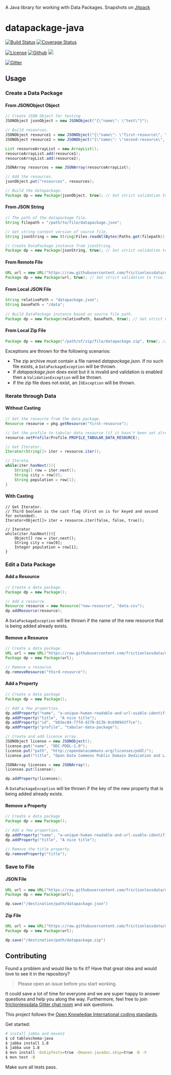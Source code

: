 A Java library for working with Data Packages. Snapshots on [Jitpack](https://jitpack.io/#frictionlessdata/datapackage-java)

# datapackage-java
[![Build Status](https://travis-ci.org/frictionlessdata/datapackage-java.svg?branch=master)](https://travis-ci.org/frictionlessdata/datapackage-java)
[![Coverage Status](https://coveralls.io/repos/github/frictionlessdata/datapackage-java/badge.svg?branch=master)](https://coveralls.io/github/frictionlessdata/datapackage-java?branch=master)

[![License](https://img.shields.io/github/license/frictionlessdata/datapackage-java.svg)](https://github.com/frictionlessdata/datapackage-java/blob/master/LICENSE)
[![Github](https://img.shields.io/badge/github-master-brightgreen)](https://github.com/frictionlessdata/datapackage-java/tree/master/)
[![](https://jitpack.io/v/frictionlessdata/datapackage-java.svg)](https://jitpack.io/#frictionlessdata/datapackage-java)

[![Gitter](https://img.shields.io/gitter/room/frictionlessdata/chat.svg)](https://gitter.im/frictionlessdata/chat)


## Usage

### Create a Data Package

#### From JSONObject Object

```java
// Create JSON Object for testing
JSONObject jsonObject = new JSONObject("{\"name\": \"test\"}");

// Build resources.
JSONObject resource1 = new JSONObject("{\"name\": \"first-resource\", \"path\": [\"foo.txt\", \"bar.txt\", \"baz.txt\"]}");
JSONObject resource2 = new JSONObject("{\"name\": \"second-resource\", \"path\": [\"bar.txt\", \"baz.txt\"]}");

List resourceArrayList = new ArrayList();
resourceArrayList.add(resource1);
resourceArrayList.add(resource2);

JSONArray resources = new JSONArray(resourceArrayList);

// Add the resources.
jsonObject.put("resources", resources);

// Build the datapackage.
Package dp = new Package(jsonObject, true); // Set strict validation to true.
```

#### From JSON String

```java
// The path of the datapackage file.
String filepath = "/path/to/file/datapackage.json";

// Get string content version of source file.
String jsonString = new String(Files.readAllBytes(Paths.get(filepath)));

// Create DataPackage instance from jsonString.
Package dp = new Package(jsonString, true); // Set strict validation to true.
```

#### From Remote File

```java
URL url = new URL("https://raw.githubusercontent.com/frictionlessdata/datapackage-java/master/src/test/resources/fixtures/multi_data_datapackage.json");
Package dp = new Package(url, true); // Set strict validation to true.
```

#### From Local JSON File

```java
String relativePath = "datapackage.json";
String basePath = "/data";
        
// Build DataPackage instance based on source file path.
Package dp = new Package(relativePath, basePath, true); // Set strict validation to true.
```

#### From Local Zip File
```java
Package dp = new Package("/path/of/zip/file/datapackage.zip", true); // Set strict validation to true.
```

Exceptions are thrown for the following scenarios:
- The zip archive must contain a file named _datapackage.json_. If no such file exists, a `DataPackageException` will be thrown.
- If _datapackage.json_ does exist but it is invalid and validation is enabled then a `ValidationException` will be thrown.
- If the zip file does not exist, an `IOException` will be thrown.


### Iterate through Data
#### Without Casting
```java
// Get the resource from the data package.
Resource resource = pkg.getResource("first-resource");

// Set the profile to tabular data resource (if it hasn't been set already).
resource.setProfile(Profile.PROFILE_TABULAR_DATA_RESOURCE);

// Get Iterator.
Iterator<String[]> iter = resource.iter();

// Iterate.
while(iter.hasNext()){
    String[] row = iter.next();
    String city = row[0];
    String population = row[1];
} 
```

#### With Casting

```
// Get Iterator. 
// Third boolean is the cast flag (First on is for keyed and second for extended).
Iterator<Object[]> iter = resource.iter(false, false, true));

// Iterator
while(iter.hasNext()){
    Object[] row = iter.next();
    String city = row[0];
    Integer population = row[1];
} 
```

### Edit a Data Package

#### Add a Resource

```java
// Create a data package.
Package dp = new Package();

// Add a resource.
Resource resource = new Resource("new-resource", "data.csv");
dp.addResource(resource);
```

A `DataPackageException` will be thrown if the name of the new resource that is being added already exists.

#### Remove a Resource

```java
// Create a data package.
URL url = new URL("https://raw.githubusercontent.com/frictionlessdata/datapackage-java/master/src/test/resources/fixtures/multi_data_datapackage.json");
Package dp = new Package(url);

// Remove a resource.
dp.removeResource("third-resource");
```

#### Add a Property

```java
// Create a data package
Package dp = new Package();

// Add a few properties.
dp.addProperty("name", "a-unique-human-readable-and-url-usable-identifier");
dp.addProperty("title", "A nice title");
dp.addProperty("id", "b03ec84-77fd-4270-813b-0c698943f7ce");
dp.addProperty("profile", "tabular-data-package");

// Create and add license array.
JSONObject license = new JSONObject();
license.put("name", "ODC-PDDL-1.0");
license.put("path", "http://opendatacommons.org/licenses/pddl/");
license.put("title", "Open Data Commons Public Domain Dedication and License v1.0");

JSONArray licenses = new JSONArray();
licenses.put(license);

dp.addProperty(licenses);
```

A `DataPackageException` will be thrown if the key of the new property that is being added already exists.


#### Remove a Property

```java
// Create a data package
Package dp = new Package();

// Add a few properties.
dp.addProperty("name", "a-unique-human-readable-and-url-usable-identifier");
dp.addProperty("title", "A nice title");

// Remove the title property.
dp.removeProperty("title");
```

### Save to File

#### JSON File
```java
URL url = new URL("https://raw.githubusercontent.com/frictionlessdata/datapackage-java/master/src/test/resources/fixtures/multi_data_datapackage.json");
Package dp = new Package(url);

dp.save("/destination/path/datapackage.json")
```


#### Zip File
```java
URL url = new URL("https://raw.githubusercontent.com/frictionlessdata/datapackage-java/master/src/test/resources/fixtures/multi_data_datapackage.json");
Package dp = new Package(url);

dp.save("/destination/path/datapackage.zip")
```

## Contributing

Found a problem and would like to fix it? Have that great idea and would love to see it in the repository?

> Please open an issue before you start working.

It could save a lot of time for everyone and we are super happy to answer questions and help you along the way. Furthermore, feel free to join [frictionlessdata Gitter chat room](https://gitter.im/frictionlessdata/chat) and ask questions.

This project follows the [Open Knowledge International coding standards](https://github.com/okfn/coding-standards).

Get started:
```sh
# install jabba and maven2
$ cd tableschema-java
$ jabba install 1.8
$ jabba use 1.8
$ mvn install -DskipTests=true -Dmaven.javadoc.skip=true -B -V
$ mvn test -B
```

Make sure all tests pass.


